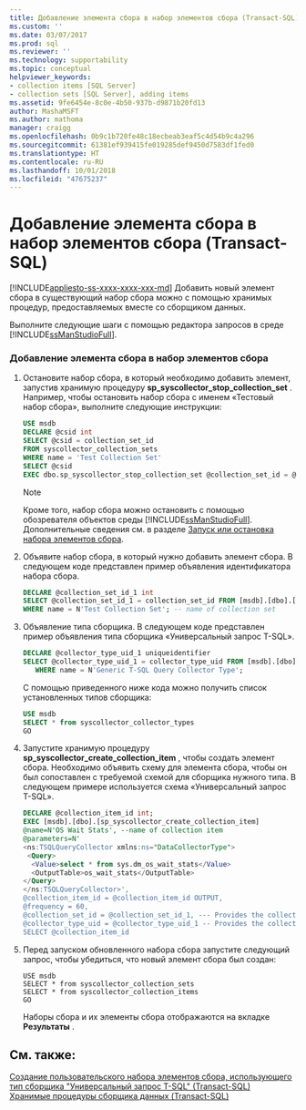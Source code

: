 ```yaml
---
title: Добавление элемента сбора в набор элементов сбора (Transact-SQL) | Документация Майкрософт
ms.custom: ''
ms.date: 03/07/2017
ms.prod: sql
ms.reviewer: ''
ms.technology: supportability
ms.topic: conceptual
helpviewer_keywords:
- collection items [SQL Server]
- collection sets [SQL Server], adding items
ms.assetid: 9fe6454e-8c0e-4b50-937b-d9871b20fd13
author: MashaMSFT
ms.author: mathoma
manager: craigg
ms.openlocfilehash: 0b9c1b720fe48c18ecbeab3eaf5c4d54b9c4a296
ms.sourcegitcommit: 61381ef939415fe019285def9450d7583df1fed0
ms.translationtype: HT
ms.contentlocale: ru-RU
ms.lasthandoff: 10/01/2018
ms.locfileid: "47675237"
---
```

# <a name="add-a-collection-item-to-a-collection-set-transact-sql"></a>Добавление элемента сбора в набор элементов сбора (Transact-SQL)
[!INCLUDE[appliesto-ss-xxxx-xxxx-xxx-md](../../includes/appliesto-ss-xxxx-xxxx-xxx-md.md)]
  Добавить новый элемент сбора в существующий набор сбора можно с помощью хранимых процедур, предоставляемых вместе со сборщиком данных.  
  
 Выполните следующие шаги с помощью редактора запросов в среде [!INCLUDE[ssManStudioFull](../../includes/ssmanstudiofull-md.md)].  
  
### <a name="add-a-collection-item-to-a-collection-set"></a>Добавление элемента сбора в набор элементов сбора  
  
1.  Остановите набор сбора, в который необходимо добавить элемент, запустив хранимую процедуру **sp_syscollector_stop_collection_set** . Например, чтобы остановить набор сбора с именем «Тестовый набор сбора», выполните следующие инструкции:  
  
    ```sql  
    USE msdb  
    DECLARE @csid int  
    SELECT @csid = collection_set_id  
    FROM syscollector_collection_sets  
    WHERE name = 'Test Collection Set'  
    SELECT @csid  
    EXEC dbo.sp_syscollector_stop_collection_set @collection_set_id = @csid  
    ```  
  
    > [!NOTE]  
    >  Кроме того, набор сбора можно остановить с помощью обозревателя объектов среды [!INCLUDE[ssManStudioFull](../../includes/ssmanstudiofull-md.md)]. Дополнительные сведения см. в разделе [Запуск или остановка набора элементов сбора](../../relational-databases/data-collection/start-or-stop-a-collection-set.md).  
  
2.  Объявите набор сбора, в который нужно добавить элемент сбора. В следующем коде представлен пример объявления идентификатора набора сбора.  
  
    ```sql  
    DECLARE @collection_set_id_1 int  
    SELECT @collection_set_id_1 = collection_set_id FROM [msdb].[dbo].[syscollector_collection_sets]  
    WHERE name = N'Test Collection Set'; -- name of collection set  
    ```  
  
3.  Объявление типа сборщика. В следующем коде представлен пример объявления типа сборщика «Универсальный запрос T-SQL».  
  
    ```sql  
    DECLARE @collector_type_uid_1 uniqueidentifier  
    SELECT @collector_type_uid_1 = collector_type_uid FROM [msdb].[dbo].[syscollector_collector_types]   
       WHERE name = N'Generic T-SQL Query Collector Type';  
    ```  
  
     С помощью приведенного ниже кода можно получить список установленных типов сборщика:  
  
    ```sql  
    USE msdb  
    SELECT * from syscollector_collector_types  
    GO  
    ```  
  
4.  Запустите хранимую процедуру **sp_syscollector_create_collection_item** , чтобы создать элемент сбора. Необходимо объявить схему для элемента сбора, чтобы он был сопоставлен с требуемой схемой для сборщика нужного типа. В следующем примере используется схема «Универсальный запрос T-SQL».  
  
    ```sql  
    DECLARE @collection_item_id int;  
    EXEC [msdb].[dbo].[sp_syscollector_create_collection_item]   
    @name=N'OS Wait Stats', --name of collection item  
    @parameters=N'  
    <ns:TSQLQueryCollector xmlns:ns="DataCollectorType">  
     <Query>  
      <Value>select * from sys.dm_os_wait_stats</Value>  
      <OutputTable>os_wait_stats</OutputTable>  
    </Query>  
    </ns:TSQLQueryCollector>',  
    @collection_item_id = @collection_item_id OUTPUT,  
    @frequency = 60,  
    @collection_set_id = @collection_set_id_1, --- Provides the collection set ID number  
    @collector_type_uid = @collector_type_uid_1 -- Provides the collector type UID  
    SELECT @collection_item_id     
    ```  
  
5.  Перед запуском обновленного набора сбора запустите следующий запрос, чтобы убедиться, что новый элемент сбора был создан:  
  
    ```xaml  
    USE msdb  
    SELECT * from syscollector_collection_sets  
    SELECT * from syscollector_collection_items  
    GO  
    ```  
  
     Наборы сбора и их элементы сбора отображаются на вкладке **Результаты** .  
  
## <a name="see-also"></a>См. также:  
 [Создание пользовательского набора элементов сбора, использующего тип сборщика "Универсальный запрос T-SQL" (Transact-SQL)](../../relational-databases/data-collection/create-custom-collection-set-generic-t-sql-query-collector-type.md)   
 [Хранимые процедуры сборщика данных (Transact-SQL)](../../relational-databases/system-stored-procedures/data-collector-stored-procedures-transact-sql.md)  
  
  
